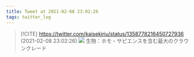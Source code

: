 ```yaml
---
title: Tweet at 2021-02-08 23:02:26
tags: twitter_log
---
```


> [!CITE] https://twitter.com/kaisekiriu/status/1358778216450727936 (2021-02-08 23:02:26)
> ![](https://twitter.com/kaisekiriu/status/1358778216450727936)
> 生物：ホモ・サピエンスを含む最大のクラウンクレード
